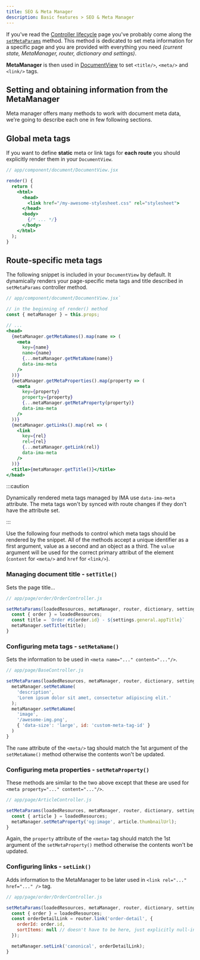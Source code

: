 ```yaml
---
title: SEO & Meta Manager
description: Basic features > SEO & Meta Manager
---
```


If you've read the [Controller lifecycle](./controller-lifecycle) page you've
probably come along the [`setMetaParams`](./controller-lifecycle.md#setmetaparams-serverclient)
method. This method is dedicated to set meta information for a specific
page and you are provided with everything you need *(current state, MetaManager,
router, dictionary and settings)*.

**MetaManager** is then used in [DocumentView](./rendering-process#documentview) to
set `<title/>`, `<meta/>` and `<link/>` tags.

## Setting and obtaining information from the MetaManager

Meta manager offers many methods to work with document meta data, we're going to describe each one in
few following sections.


## Global meta tags

If you want to define **static** meta or link tags for **each route** you should explicitly render them in your `DocumentView`.


```jsx
// app/component/document/DocumentView.jsx

render() {
  return (
    <html>
      <head>
        <link href="/my-awesome-stylesheet.css" rel="stylesheet"> 
      </head>
      <body>
        {/* ... */}
      </body>
    </html>
  );
}
```

## Route-specific meta tags

The following snippet is included in your `DocumentView` by default. It dynamically renders your page-specific meta tags
and title described in `setMetaParams` controller method.

```jsx
// app/component/document/DocumentView.jsx`

// in the beginning of render() method
const { metaManager } = this.props;

// ...
<head>
  {metaManager.getMetaNames().map(name => (
    <meta
      key={name}
      name={name}
      {...metaManager.getMetaName(name)}
      data-ima-meta
    />
  ))}
  {metaManager.getMetaProperties().map(property => (
    <meta
      key={property}
      property={property}
      {...metaManager.getMetaProperty(property)}
      data-ima-meta
    />
  ))}
  {metaManager.getLinks().map(rel => (
    <link
      key={rel}
      rel={rel}
      {...metaManager.getLink(rel)}
      data-ima-meta
    />
  ))}
  <title>{metaManager.getTitle()}</title>
</head>
```

:::caution

Dynamically rendered meta tags managed by IMA use `data-ima-meta` attribute. The meta tags won't by synced with route changes if they don't have the attribute set.

:::

Use the following four methods to control which meta tags should be rendered by the snippet. All of the methods accept a unique identifier
as a first argument, value as a second and an object as a third. The `value` argument will be used for the correct primary attribut of the element
(`content` for `<meta/>` and `href` for `<link/>`).

### Managing document title - `setTitle()`

Sets the page title...

```javascript
// app/page/order/OrderController.js

setMetaParams(loadedResources, metaManager, router, dictionary, settings) {
  const { order } = loadedResources;
  const title = `Order #${order.id} - ${settings.general.appTitle}`
  metaManager.setTitle(title);
}
```

### Configuring meta tags - `setMetaName()`

Sets the information to be used in `<meta name="..." content="..."/>`.

```javascript
// app/page/BaseController.js

setMetaParams(loadedResources, metaManager, router, dictionary, settings) {
  metaManager.setMetaName(
    'description',
    'Lorem ipsum dolor sit amet, consectetur adipiscing elit.'
  );
  metaManager.setMetaName(
    'image',
    '/awesome-img.png',
    { 'data-size': 'large', id: 'custom-meta-tag-id' }
  )
}
```

The `name` attribute of the `<meta/>` tag should match the 1st
argument of the `setMetaName()` method otherwise the contents won't be updated.

### Configuring meta properties - `setMetaProperty()`

These methods are similar to the two above except that these are used for
`<meta property="..." content="..."/>`.

```javascript
// app/page/ArticleController.js

setMetaParams(loadedResources, metaManager, router, dictionary, settings) {
  const { article } = loadedResources;
  metaManager.setMetaProperty('og:image', article.thumbnailUrl);
}
```

Again, the `property` attribute of the `<meta>` tag should match the 1st
argument of the `setMetaProperty()` method otherwise the contents won't be updated.

### Configuring links - `setLink()`

Adds information to the MetaManager to be later used in
`<link rel="..." href="..." />` tag.

```javascript
// app/page/order/OrderController.js

setMetaParams(loadedResources, metaManager, router, dictionary, settings) {
  const { order } = loadedResources;
  const orderDetailLink = router.link('order-detail', {
    orderId: order.id,
    sortItems: null // doesn't have to be here, just explicitly null-ing query params
  });

  metaManager.setLink('canonical', orderDetailLink);
}
```
